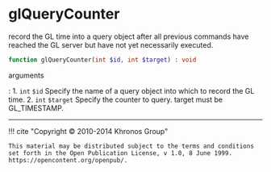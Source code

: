 # glQueryCounter
record the GL time into a query object after all previous commands have
reached the GL server but have not yet necessarily executed.

```php
function glQueryCounter(int $id, int $target) : void
```

arguments

:    1. `int` `$id` Specify the name of a query object into which to record the GL
    time.
    2. `int` `$target` Specify the counter to query. target must be
    <constant>GL_TIMESTAMP</constant>.

---
     

!!! cite "Copyright © 2010-2014 Khronos Group"

    This material may be distributed subject to the terms and conditions set forth in the Open Publication License, v 1.0, 8 June 1999. https://opencontent.org/openpub/.